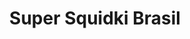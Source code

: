 ---
slug: super-squidki-brasil
title: Super Squidki Brasil
description: "Super Squidki Brasil is an exciting online game. Play for free directly in your browser!"
icon: /images/new_mods/Super Squidki Brasil.png
url: https://scratch.mit.edu/projects/1080827660/embed
previewImage: /images/new_mods/Super Squidki Brasil.png
type: new mods

# SEO配置
seo:
  title: "Super Squidki Brasil - Play Free Online Game | Fun Browser Games"
  description: "Super Squidki Brasil - Play this fun online game for free in your browser. No download required!"
  ogImage: "/images/new_mods/Super Squidki Brasil.png"
  keywords: "super-squidki-brasil, online game, browser game, free game, new mods game, play online"

videoUrls:
  - https://www.youtube.com/embed/example1
  - https://www.youtube.com/embed/example2

whyPlay:
  title: "Why Play Super Squidki Brasil?"
  items:
    - "Immersive Gameplay: Super Squidki Brasil offers an engaging and immersive gaming experience that will keep you entertained for hours"
    - "Challenging Levels: Test your skills with increasingly difficult challenges and obstacles"
    - "Beautiful Graphics: Enjoy stunning visuals and smooth animations that bring the game world to life"
    - "Regular Updates: New content and features are added regularly to keep the game fresh and exciting"
    - "Free to Play: Experience all the fun without spending a penny"
    - "Community Features: Connect with other players, share strategies, and compete for high scores"
    - "Cross-Platform: Play on any device with a web browser, no downloads required"

features:
  title: "Key Features of Super Squidki Brasil"
  image: "/images/new_mods/Super Squidki Brasil.png"
  items:
    - "Intuitive Controls: Easy to learn controls make Super Squidki Brasil accessible for players of all skill levels"
    - "Multiple Game Modes: Enjoy various gameplay options that provide different challenges and experiences"
    - "Character Customization: Personalize your gaming experience with unique characters and items"
    - "Achievement System: Complete special tasks to earn rewards and recognition"
    - "Leaderboards: Compete with players worldwide and see who can achieve the highest scores"

characteristics:
  title: "Game Characteristics"
  image: "/images/new_mods/Super Squidki Brasil.png"
  items:
    - "Genre: New mods game with elements of strategy and skill"
    - "Difficulty: Suitable for both casual gamers and those seeking a challenge"
    - "Play Time: Quick sessions or extended gameplay, depending on your preference"
    - "Art Style: Vibrant and engaging visuals that enhance the gaming experience"
    - "Sound Design: Immersive audio that complements the gameplay perfectly"

info: "Super Squidki Brasil is an exciting online game that offers players a unique and engaging gaming experience. With its intuitive controls, stunning visuals, and challenging gameplay, Super Squidki Brasil provides hours of entertainment for players of all ages and skill levels. Whether you're looking for a quick gaming session during a break or an extended play session, Super Squidki Brasil delivers an immersive experience that will keep you coming back for more. The game features multiple levels of increasing difficulty, ensuring that players are constantly challenged as they progress. With regular updates adding new content and features, Super Squidki Brasil remains fresh and exciting, providing endless entertainment options for its growing community of players."

howToPlayIntro: "Welcome to Super Squidki Brasil! This guide will walk you through the basics and help you master the game. Whether you're a beginner or looking to improve your skills, these tips and instructions will enhance your gaming experience."

howToPlaySteps:
  - title: "Getting Started"
    description: "Begin your Super Squidki Brasil adventure by familiarizing yourself with the controls. Use your keyboard or mouse to navigate through the game interface. The tutorial will guide you through the basic mechanics and help you understand the objectives."
  - title: "Understanding the Objectives"
    description: "In Super Squidki Brasil, your main goal is to progress through levels by completing specific objectives. Each level presents unique challenges that require different strategies and approaches."
  - title: "Mastering the Controls"
    description: "Practice using the controls to improve your precision and reaction time. Super Squidki Brasil requires quick reflexes and strategic thinking to overcome obstacles and defeat opponents."
  - title: "Utilizing Power-ups"
    description: "Collect power-ups throughout the game to enhance your abilities and overcome difficult challenges. Each power-up offers unique advantages that can be crucial for success."
  - title: "Developing Strategies"
    description: "As you progress in Super Squidki Brasil, develop effective strategies for different scenarios. Analyze patterns, anticipate challenges, and adapt your approach to maximize your performance."

faq:
  title: "Frequently Asked Questions about Super Squidki Brasil"
  items:
    - question: "Is Super Squidki Brasil free to play?"
      answer: "Yes, Super Squidki Brasil is completely free to play directly in your web browser. No downloads or purchases are required to enjoy the full game experience."
    - question: "Can I play Super Squidki Brasil on mobile devices?"
      answer: "Yes, Super Squidki Brasil is optimized for both desktop and mobile play. You can enjoy the game on any device with a web browser and internet connection."
    - question: "Are there any in-game purchases?"
      answer: "While Super Squidki Brasil is free to play, there may be optional in-game purchases available for cosmetic items or additional features that don't affect core gameplay."
    - question: "How often is Super Squidki Brasil updated?"
      answer: "The developers regularly update Super Squidki Brasil with new content, features, and improvements based on player feedback and game performance."
    - question: "Can I play Super Squidki Brasil offline?"
      answer: "Currently, Super Squidki Brasil requires an internet connection to play as it's a browser-based online game."
    - question: "Is Super Squidki Brasil suitable for children?"
      answer: "Yes, Super Squidki Brasil is designed to be family-friendly and suitable for players of all ages."
    - question: "How do I report bugs or issues?"
      answer: "If you encounter any problems while playing Super Squidki Brasil, you can report them through the game's support page or contact the developers directly through their website."
    - question: "Still Have Questions?"
      answer: "If you have additional questions about Super Squidki Brasil that aren't covered in this FAQ, please visit our support center or contact our customer service team for assistance."
---